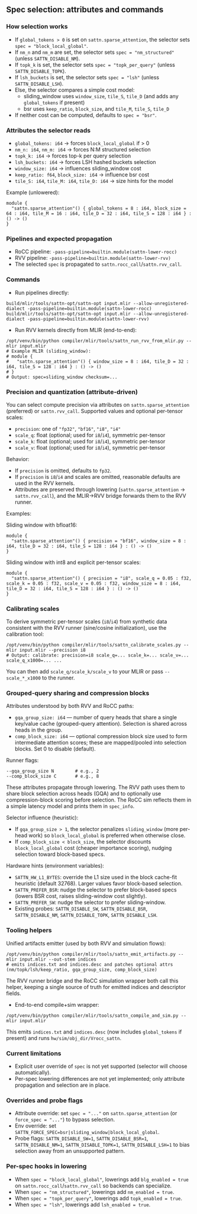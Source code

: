 ## Spec selection: attributes and commands

### How selection works
- If `global_tokens > 0` is set on `sattn.sparse_attention`, the selector sets `spec = "block_local_global"`.
- If `nm_n` and `nm_m` are set, the selector sets `spec = "nm_structured"` (unless `SATTN_DISABLE_NM`).
- If `topk_k` is set, the selector sets `spec = "topk_per_query"` (unless `SATTN_DISABLE_TOPK`).
- If `lsh_buckets` is set, the selector sets `spec = "lsh"` (unless `SATTN_DISABLE_LSH`).
- Else, the selector compares a simple cost model:
  - sliding_window uses `window_size`, `tile_S`, `tile_D` (and adds any `global_tokens` if present)
  - bsr uses `keep_ratio`, `block_size`, and `tile_M`, `tile_S`, `tile_D`
- If neither cost can be computed, defaults to `spec = "bsr"`.

### Attributes the selector reads
- `global_tokens: i64` → forces `block_local_global` if > 0
- `nm_n: i64`, `nm_m: i64` → forces N:M structured selection
- `topk_k: i64` → forces top-k per query selection
- `lsh_buckets: i64` → forces LSH hashed buckets selection
- `window_size: i64` → influences sliding_window cost
- `keep_ratio: f64`, `block_size: i64` → influence bsr cost
- `tile_S: i64`, `tile_M: i64`, `tile_D: i64` → size hints for the model

Example (unlowered):
```
module {
  "sattn.sparse_attention"() { global_tokens = 8 : i64, block_size = 64 : i64, tile_M = 16 : i64, tile_D = 32 : i64, tile_S = 128 : i64 } : () -> ()
}
```

### Pipelines and expected propagation
- RoCC pipeline: `-pass-pipeline=builtin.module(sattn-lower-rocc)`
- RVV pipeline: `-pass-pipeline=builtin.module(sattn-lower-rvv)`
- The selected `spec` is propagated to `sattn.rocc_call`/`sattn.rvv_call`.

### Commands
- Run pipelines directly:
```
build/mlir/tools/sattn-opt/sattn-opt input.mlir --allow-unregistered-dialect -pass-pipeline=builtin.module(sattn-lower-rocc)
build/mlir/tools/sattn-opt/sattn-opt input.mlir --allow-unregistered-dialect -pass-pipeline=builtin.module(sattn-lower-rvv)
```

- Run RVV kernels directly from MLIR (end-to-end):
```
/opt/venv/bin/python compiler/mlir/tools/sattn_run_rvv_from_mlir.py --mlir input.mlir
# Example MLIR (sliding_window):
# module {
#   "sattn.sparse_attention"() { window_size = 8 : i64, tile_D = 32 : i64, tile_S = 128 : i64 } : () -> ()
# }
# Output: spec=sliding_window checksum=...
```

### Precision and quantization (attribute-driven)

You can select compute precision via attributes on `sattn.sparse_attention` (preferred) or `sattn.rvv_call`. Supported values and optional per-tensor scales:

- `precision`: one of `"fp32"`, `"bf16"`, `"i8"`, `"i4"`
- `scale_q`: float (optional; used for `i8`/`i4`), symmetric per-tensor
- `scale_k`: float (optional; used for `i8`/`i4`), symmetric per-tensor
- `scale_v`: float (optional; used for `i8`/`i4`), symmetric per-tensor

Behavior:
- If `precision` is omitted, defaults to `fp32`.
- If `precision` is `i8`/`i4` and scales are omitted, reasonable defaults are used in the RVV kernels.
- Attributes are preserved through lowering (`sattn.sparse_attention` → `sattn.rvv_call`), and the MLIR→RVV bridge forwards them to the RVV runner.

Examples:

Sliding window with bfloat16:
```
module {
  "sattn.sparse_attention"() { precision = "bf16", window_size = 8 : i64, tile_D = 32 : i64, tile_S = 128 : i64 } : () -> ()
}
```

Sliding window with int8 and explicit per-tensor scales:
```
module {
  "sattn.sparse_attention"() { precision = "i8", scale_q = 0.05 : f32, scale_k = 0.05 : f32, scale_v = 0.05 : f32, window_size = 8 : i64, tile_D = 32 : i64, tile_S = 128 : i64 } : () -> ()
}
```

### Calibrating scales

To derive symmetric per-tensor scales (`i8`/`i4`) from synthetic data consistent with the RVV runner (sine/cosine initialization), use the calibration tool:

```
/opt/venv/bin/python compiler/mlir/tools/sattn_calibrate_scales.py --mlir input.mlir --precision i8
# Output: calibrate: precision=i8 scale_q=... scale_k=... scale_v=... scale_q_x1000=... ...
```

You can then add `scale_q/scale_k/scale_v` to your MLIR or pass `--scale_*_x1000` to the runner.

### Grouped-query sharing and compression blocks

Attributes understood by both RVV and RoCC paths:

- `gqa_group_size: i64` — number of query heads that share a single key/value cache (grouped-query attention). Selection is shared across heads in the group.
- `comp_block_size: i64` — optional compression block size used to form intermediate attention scores; these are mapped/pooled into selection blocks. Set 0 to disable (default).

Runner flags:

```
--gqa_group_size N        # e.g., 2
--comp_block_size C       # e.g., 8
```

These attributes propagate through lowering. The RVV path uses them to share block selection across heads (GQA) and to optionally use compression-block scoring before selection. The RoCC sim reflects them in a simple latency model and prints them in `spec_info`.

Selector influence (heuristic):
- If `gqa_group_size > 1`, the selector penalizes `sliding_window` (more per-head work) so `block_local_global` is preferred when otherwise close.
- If `comp_block_size < block_size`, the selector discounts `block_local_global` cost (cheaper importance scoring), nudging selection toward block-based specs.

Hardware hints (environment variables):
- `SATTN_HW_L1_BYTES`: override the L1 size used in the block cache-fit heuristic (default 32768). Larger values favor block-based selection.
- `SATTN_PREFER_BSR`: nudge the selector to prefer block-based specs (lowers BSR cost, raises sliding-window cost slightly).
- `SATTN_PREFER_SW`: nudge the selector to prefer sliding-window.
- Existing probes: `SATTN_DISABLE_SW`, `SATTN_DISABLE_BSR`, `SATTN_DISABLE_NM`, `SATTN_DISABLE_TOPK`, `SATTN_DISABLE_LSH`.

### Tooling helpers

Unified artifacts emitter (used by both RVV and simulation flows):

```
/opt/venv/bin/python compiler/mlir/tools/sattn_emit_artifacts.py --mlir input.mlir --out-stem indices
# emits indices.txt and indices.desc and patches optional attrs (nm/topk/lsh/keep_ratio, gqa_group_size, comp_block_size)
```

The RVV runner bridge and the RoCC simulation wrapper both call this helper, keeping a single source of truth for emitted indices and descriptor fields.

- End-to-end compile+sim wrapper:
```
/opt/venv/bin/python compiler/mlir/tools/sattn_compile_and_sim.py --mlir input.mlir
```
This emits `indices.txt` and `indices.desc` (now includes `global_tokens` if present) and runs `hw/sim/obj_dir/Vrocc_sattn`.

### Current limitations
- Explicit user override of `spec` is not yet supported (selector will choose automatically).
- Per-spec lowering differences are not yet implemented; only attribute propagation and selection are in place.
 
### Overrides and probe flags
- Attribute override: set `spec = "..."` on `sattn.sparse_attention` (or `force_spec = "..."`) to bypass selection.
- Env override: set `SATTN_FORCE_SPEC=bsr|sliding_window|block_local_global`.
- Probe flags: `SATTN_DISABLE_SW=1`, `SATTN_DISABLE_BSR=1`, `SATTN_DISABLE_NM=1`, `SATTN_DISABLE_TOPK=1`, `SATTN_DISABLE_LSH=1` to bias selection away from an unsupported pattern.

### Per-spec hooks in lowering
- When `spec = "block_local_global"`, lowerings add `blg_enabled = true` on `sattn.rocc_call`/`sattn.rvv_call` so backends can specialize.
- When `spec = "nm_structured"`, lowerings add `nm_enabled = true`.
- When `spec = "topk_per_query"`, lowerings add `topk_enabled = true`.
- When `spec = "lsh"`, lowerings add `lsh_enabled = true`.

